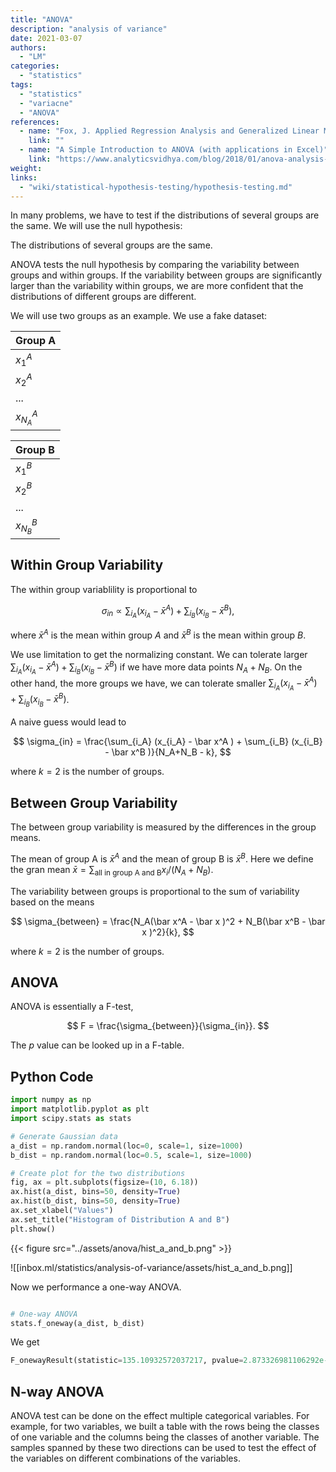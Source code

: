 ```yaml
---
title: "ANOVA"
description: "analysis of variance"
date: 2021-03-07
authors:
  - "LM"
categories:
  - "statistics"
tags:
  - "statistics"
  - "variacne"
  - "ANOVA"
references:
  - name: "Fox, J. Applied Regression Analysis and Generalized Linear Models. (SAGE Publications, 2015)."
    link: ""
  - name: "A Simple Introduction to ANOVA (with applications in Excel)"
    link: "https://www.analyticsvidhya.com/blog/2018/01/anova-analysis-of-variance"
weight:
links:
  - "wiki/statistical-hypothesis-testing/hypothesis-testing.md"
---
```


In many problems, we have to test if the distributions of several groups are the same. We will use the null hypothesis:

The distributions of several groups are the same.

ANOVA tests the null hypothesis by comparing the variability between groups and within groups. If the variability between groups are significantly larger than the variability within groups, we are more confident that the distributions of different groups are different.


We will use two groups as an example. We use a fake dataset:


| Group A     |
| ----------- |
| $x^A_1$     |
| $x^A_2$     |
| ...         |
| $x^A_{N_A}$ |





| Group B     |
| ----------- |
| $x^B_1$     |
| $x^B_2$     |
| ...         |
| $x^B_{N_B}$ |




## Within Group Variability

The within group variablility is proportional to

$$
\sigma_{in} \propto \sum_{i_A} (x_{i_A} - \bar x^A ) + \sum_{i_B} (x_{i_B} - \bar x^B ),
$$

where $\bar x^A$ is the mean within group $A$ and $\bar x^B$ is the mean within group $B$.

We use limitation to get the normalizing constant. We can tolerate larger $\sum_{i_A} (x_{i_A} - \bar x^A ) + \sum_{i_B} (x_{i_B} - \bar x^B )$ if we have more data points $N_A+N_B$. On the other hand, the more groups we have, we can tolerate smaller $\sum_{i_A} (x_{i_A} - \bar x^A ) + \sum_{i_B} (x_{i_B} - \bar x^B )$.

A naive guess would lead to

$$
\sigma_{in} = \frac{\sum_{i_A} (x_{i_A} - \bar x^A ) + \sum_{i_B} (x_{i_B} - \bar x^B )}{N_A+N_B - k},
$$

where $k=2$ is the number of groups.


## Between Group Variability


The between group variability is measured by the differences in the group means.

The mean of group A is $\bar x^A$ and the mean of group B is $\bar x^B$. Here we define the gran mean $\bar x = \sum_{\text{all in group A and B}} x_i/(N_A+N_B)$.

The variability between groups is proportional to the sum of variability based on the means

$$
\sigma_{between} = \frac{N_A(\bar x^A - \bar x )^2 + N_B(\bar x^B - \bar x )^2}{k},
$$

where $k=2$ is the number of groups.


## ANOVA

ANOVA is essentially a F-test,

$$
F = \frac{\sigma_{between}}{\sigma_{in}}.
$$

The $p$ value can be looked up in a F-table.



## Python Code




```python
import numpy as np
import matplotlib.pyplot as plt
import scipy.stats as stats

# Generate Gaussian data
a_dist = np.random.normal(loc=0, scale=1, size=1000)
b_dist = np.random.normal(loc=0.5, scale=1, size=1000)

# Create plot for the two distributions
fig, ax = plt.subplots(figsize=(10, 6.18))
ax.hist(a_dist, bins=50, density=True)
ax.hist(b_dist, bins=50, density=True)
ax.set_xlabel("Values")
ax.set_title("Histogram of Distribution A and B")
plt.show()

```

{{< figure src="../assets/anova/hist_a_and_b.png" >}}


![[inbox.ml/statistics/analysis-of-variance/assets/hist_a_and_b.png]]

Now we performance a one-way ANOVA.

```python

# One-way ANOVA
stats.f_oneway(a_dist, b_dist)
```

We get

```python
F_onewayResult(statistic=135.10932572037217, pvalue=2.873326981106292e-30)
```




## N-way ANOVA

ANOVA test can be done on the effect multiple categorical variables. For example, for two variables, we built a table with the rows being the classes of one variable and the columns being the classes of another variable. The samples spanned by these two directions can be used to test the effect of the variables on different combinations of the variables.



